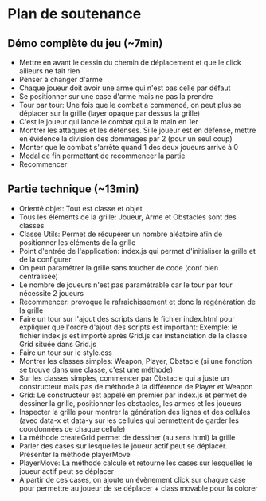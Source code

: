 # Plan de soutenance

## Démo complète du jeu (~7min)
* Mettre en avant le dessin du chemin de déplacement et que le click ailleurs ne fait rien
* Penser à changer d'arme
* Chaque joueur doit avoir une arme qui n'est pas celle par défaut
* Se positionner sur une case d'arme mais ne pas la prendre
* Tour par tour: Une fois que le combat a commencé, on peut plus se déplacer sur la grille (layer opaque par dessus la grille) 
* C'est le joueur qui lance le combat qui a la main en 1er
* Montrer les attaques et les défenses. Si le joueur est en défense, 
mettre en évidence la division des dommages par 2 (pour un seul coup)
* Monter que le combat s'arrête quand 1 des deux joueurs arrive à 0
* Modal de fin permettant de recommencer la partie
* Recommencer


## Partie technique (~13min)
* Orienté objet: Tout est classe et objet
* Tous les éléments de la grille: Joueur, Arme et Obstacles sont des classes
* Classe Utils: Permet de récupérer un nombre aléatoire afin de positionner les éléments de la grille
* Point d'entrée de l'application: index.js qui permet d'initialiser la grille et de la configurer
* On peut paramétrer la grille sans toucher de code (conf bien centralisée)
* Le nombre de joueurs n'est pas paramétrable car le tour par tour nécessite 2 joueurs
* Recommencer: provoque le rafraichissement et donc la regénération de la grille
* Faire un tour sur l'ajout des scripts dans le fichier index.html pour expliquer que l'ordre d'ajout des scripts est important:
Exemple: le fichier index.js est importé après Grid.js car instanciation de la classe Grid située dans Grid.js
* Faire un tour sur le style.css
* Montrer les classes simples: Weapon, Player, Obstacle (si une fonction se trouve dans une classe, c'est une méthode)
* Sur les classes simples, commencer par Obstacle qui a juste un constructeur mais pas de méthode à la différence de Player et Weapon
* Grid: Le constructeur est appelé en premier par index.js et permet de dessiner la grille, positionner les obstacles, les armes et les joueurs
* Inspecter la grille pour montrer la génération des lignes et des cellules (avec data-x et data-y sur les cellules qui permettent de garder les coordonnées de chaque cellule)
* La méthode createGrid permet de dessiner (au sens html) la grille
* Parler des cases sur lesquelles le joueur actif peut se déplacer. Présenter la méthode playerMove
* PlayerMove: La méthode calcule et retourne les cases sur lesquelles le joueur actif peut se déplacer
* A partir de ces cases, on ajoute un évènement click sur chaque case pour permettre au joueur de se déplacer + class movable pour la colorer
